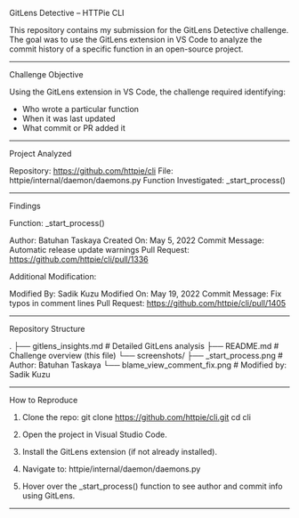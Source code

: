 GitLens Detective – HTTPie CLI

This repository contains my submission for the GitLens Detective challenge.
The goal was to use the GitLens extension in VS Code to analyze the commit history of a specific function in an open-source project.

--------------------------------------------------
Challenge Objective

Using the GitLens extension in VS Code, the challenge required identifying:

- Who wrote a particular function
- When it was last updated
- What commit or PR added it

--------------------------------------------------
Project Analyzed

Repository: https://github.com/httpie/cli
File: httpie/internal/daemon/daemons.py
Function Investigated: _start_process()

--------------------------------------------------
Findings

Function: _start_process()

Author:          Batuhan Taskaya
Created On:      May 5, 2022
Commit Message:  Automatic release update warnings
Pull Request:    https://github.com/httpie/cli/pull/1336

Additional Modification:

Modified By:     Sadik Kuzu
Modified On:     May 19, 2022
Commit Message:  Fix typos in comment lines
Pull Request:    https://github.com/httpie/cli/pull/1405

--------------------------------------------------
Repository Structure

.
├── gitlens_insights.md               # Detailed GitLens analysis
├── README.md                         # Challenge overview (this file)
└── screenshots/
    ├── _start_process.png  # Author: Batuhan Taskaya
    └── blame_view_comment_fix.png    # Modified by: Sadik Kuzu

--------------------------------------------------
How to Reproduce

1. Clone the repo:
   git clone https://github.com/httpie/cli.git
   cd cli

2. Open the project in Visual Studio Code.

3. Install the GitLens extension (if not already installed).

4. Navigate to:
   httpie/internal/daemon/daemons.py

5. Hover over the _start_process() function to see author and commit info using GitLens.

--------------------------------------------------